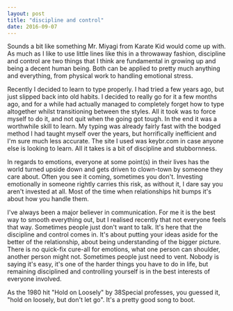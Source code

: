 ```yaml
---
layout: post
title: "discipline and control"
date: 2016-09-07
---
```


Sounds a bit like something Mr. Miyagi from Karate Kid would come up with. As much as I like to use little lines like this in a throwaway fashion, discipline and control are two things that I think are fundamental in growing up and being a decent human being. Both can be applied to pretty much anything and everything, from physical work to handling emotional stress.

Recently I decided to learn to type properly. I had tried a few years ago, but just slipped back into old habits. I decided to really go for it a few months ago, and for a while had actually managed to completely forget how to type altogether whilst transitioning between the styles. All it took was to force myself to do it, and not quit when the going got tough. In the end it was a worthwhile skill to learn. My typing was already fairly fast with the bodged method I had taught myself over the years, but horrifically inefficient and I'm sure much less accurate. The site I used was keybr.com in case anyone else is looking to learn. All it takes is a bit of discipline and stubbornness.

In regards to emotions, everyone at some point(s) in their lives has the world turned upside down and gets driven to clown-town by someone they care about. Often you see it coming, sometimes you don't. Investing emotionally in someone rightly carries this risk, as without it, I dare say you aren't invested at all. Most of the time when relationships hit bumps it's about how you handle them.

I've always been a major believer in communication. For me it is the best way to smooth everything out, but I realised recently that not everyone feels that way. Sometimes people just don't want to talk. It's here that the discipline and control comes in. It's about putting your ideas aside for the better of the relationship, about being understanding of the bigger picture. There is no quick-fix cure-all for emotions, what one person can shoulder, another person might not. Sometimes people just need to vent. Nobody is saying it's easy, it's one of the harder things you have to do in life, but remaining disciplined and controlling yourself is in the best interests of everyone involved.

As the 1980 hit "Hold on Loosely" by 38Special professes, you guessed it, "hold on loosely, but don't let go". It's a pretty good song to boot.
